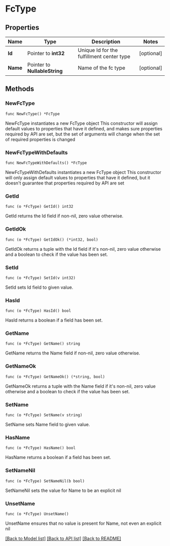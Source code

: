 # FcType

## Properties

Name | Type | Description | Notes
------------ | ------------- | ------------- | -------------
**Id** | Pointer to **int32** | Unique Id for the fulfillment center type | [optional] 
**Name** | Pointer to **NullableString** | Name of the fc type | [optional] 

## Methods

### NewFcType

`func NewFcType() *FcType`

NewFcType instantiates a new FcType object
This constructor will assign default values to properties that have it defined,
and makes sure properties required by API are set, but the set of arguments
will change when the set of required properties is changed

### NewFcTypeWithDefaults

`func NewFcTypeWithDefaults() *FcType`

NewFcTypeWithDefaults instantiates a new FcType object
This constructor will only assign default values to properties that have it defined,
but it doesn't guarantee that properties required by API are set

### GetId

`func (o *FcType) GetId() int32`

GetId returns the Id field if non-nil, zero value otherwise.

### GetIdOk

`func (o *FcType) GetIdOk() (*int32, bool)`

GetIdOk returns a tuple with the Id field if it's non-nil, zero value otherwise
and a boolean to check if the value has been set.

### SetId

`func (o *FcType) SetId(v int32)`

SetId sets Id field to given value.

### HasId

`func (o *FcType) HasId() bool`

HasId returns a boolean if a field has been set.

### GetName

`func (o *FcType) GetName() string`

GetName returns the Name field if non-nil, zero value otherwise.

### GetNameOk

`func (o *FcType) GetNameOk() (*string, bool)`

GetNameOk returns a tuple with the Name field if it's non-nil, zero value otherwise
and a boolean to check if the value has been set.

### SetName

`func (o *FcType) SetName(v string)`

SetName sets Name field to given value.

### HasName

`func (o *FcType) HasName() bool`

HasName returns a boolean if a field has been set.

### SetNameNil

`func (o *FcType) SetNameNil(b bool)`

 SetNameNil sets the value for Name to be an explicit nil

### UnsetName
`func (o *FcType) UnsetName()`

UnsetName ensures that no value is present for Name, not even an explicit nil

[[Back to Model list]](../README.md#documentation-for-models) [[Back to API list]](../README.md#documentation-for-api-endpoints) [[Back to README]](../README.md)


